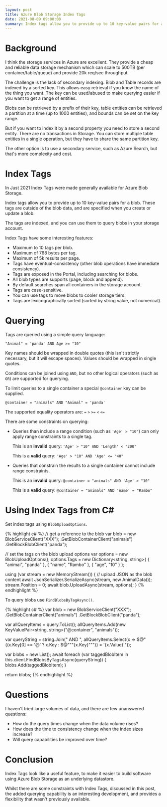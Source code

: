 ```yaml
---
layout: post
title: Azure Blob Storage Index Tags
date: 2021-08-09 09:00:00
summary: Index tags allow you to provide up to 10 key-value pairs for a blob. The tags are indexed, and you can use them to query blobs in your storage account.
---
```


# Background

I think the storage services in Azure are excellent. They provide a cheap and reliable data
storage mechanism which can scale to 500TB (per container/table/queue) and provide 20k req/sec
throughput.

The challenge is the lack of secondary indexing. Blob and Table records are indexed by a sorted key.
This allows easy retrieval if you know the name of the thing you want. The key can be
used/abused to make querying easier if you want to get a range of entities.

Blobs can be retrieved by a prefix of their key, table entities
can be retrieved a partition at a time (up to 1000 entities), and bounds can be set on the key range.

But if you want to index it by a second property you need to store a second entity. There are no transactions in Storage. You can store multiple table entities in a single operation,
but they have to share the same partition key.

The other option is to use a secondary service, such as Azure Search, but that's more complexity
and cost.

# Index Tags

In Just 2021 Index Tags were made generally available for Azure Blob Storage.

Index tags allow you to provide up to 10 key-value pairs for a blob. These tags
are outside of the blob data, and are specified when you create or update a blob.

The tags are indexed, and you can use them to query blobs in your storage account.

Index Tags have some interesting features:

* Maximum to 10 tags per blob.
* Maximum of 768 bytes per tag.
* Maximum of 5k results per page.
* Tags have eventual-consistency (other blob operations have immediate consistency).
* Tags are exposed in the Portal, including searching for blobs.
* All blob types are supports (page, block and append).
* By default searches span all containers in the storage account.
* Tags are case-sensitive.
* You can use tags to move blobs to cooler storage tiers.
* Tags are lexicographically sorted (sorted by string value, not numerical).

# Querying

Tags are queried using a simple query language:

```
"Animal" = 'panda' AND Age >= "10"
```

Key names should be wrapped in double quotes (this isn't strictly necessary, but it will escape spaces).
Values should be wrapped in single quotes.

Conditions can be joined using `AND`, but no other logical operators (such as `OR`) are supported for querying.

To limit queries to a single container a special `@container` key can be supplied.

```
@container = "animals" AND "Animal" = 'panda'
```

The supported equality operators are: `=` `>` `>=` `<` `<=`


There are some constraints on querying:

* Queries than include a range condition (such as `'Age' > "10"`) can
  only apply range constraints to a single tag.

  This is an __invalid__ query: `'Age' > "10" AND 'Length' < "200"`

  This is a __valid__ query:  `'Age' > "10" AND 'Age' <= "40"`

* Queries that constrain the results to a single container cannot include
  range constraints.

  This is an __invalid__ query: `@container = "animals" AND 'Age' > "10"`

  This is a __valid__ query:  `@container = "animals" AND 'name' = "Rambo"`

# Using Index Tags from C#

Set index tags using `BlobUploadOptions`.

{% highlight c# %}
// get a reference to the blob
var blob = new BlobServiceClient("XXX");
  .GetBlobContainerClient("animals")
  .GetBlockBlobClient("panda");

// set the tags on the blob upload options
var options = new BlobUploadOptions();
options.Tags = new Dictionary<string, string>{
  { "animal", "panda" },
  { "name", "Rambo" },
  { "age", "10" }
};

using (var stream = new MemoryStream())
{
  // upload JSON as the blob content
  await JsonSerializer.SerializeAsync(stream, new AnimalData());
  stream.Position = 0;
  await blob.UploadAsync(stream, options);
}
{% endhighlight %}

To query blobs use `FindBlobsByTagAsync()`.

{% highlight c# %}
var blob = new BlobServiceClient("XXX");
  .GetBlobContainerClient("animals")
  .GetBlockBlobClient("panda");

var allQueryItems = query.ToList();
allQueryItems.Add(new KeyValuePair<string, string>("@container", "animals"));

var queryString = string.Join(" AND ", allQueryItems.Select(x => $@"{(x.Key[0] == '@' ? x.Key : $@"""{x.Key}""")} = '{x.Value}'"));

var blobs = new List<TaggedBlobItem>();
await foreach (var taggedBlobItem in this.client.FindBlobsByTagsAsync(queryString))
{
  blobs.Add(taggedBlobItem);
}

return blobs;
{% endhighlight %}

# Questions

I haven't tried large volumes of data, and there are few unanswered questions:

* How do the query times change when the data volume rises?
* How does the time to consistency change when the index sizes increase?
* Will query capabilities be improved over time?

# Conclusion

Index Tags look like a useful feature, to make it easier to build software using
Azure Blob Storage as an underlying datastore.

Whilst there are some constraints
with Index Tags, discussed in this post, the added querying capability is
an interesting development, and provides
a flexibility that wasn't previously available.